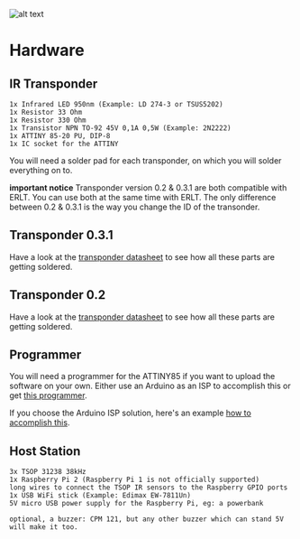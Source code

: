 ![alt text](http://www.easyracelaptimer.com/wp-content/uploads/2016/01/easy_race_lap_timer_logo-1.png "EasyRaceLapTimer")

# Hardware

## IR Transponder

    1x Infrared LED 950nm (Example: LD 274-3 or TSUS5202)
    1x Resistor 33 Ohm
    1x Resistor 330 Ohm
    1x Transistor NPN TO-92 45V 0,1A 0,5W (Example: 2N2222)
    1x ATTINY 85-20 PU, DIP-8
    1x IC socket for the ATTINY

You will need a solder pad for each transponder, on which you will solder everything on to.

**important notice**
Transponder version 0.2 & 0.3.1 are both compatible with ERLT. You can use both at the same time with ERLT. The only difference between 0.2 & 0.3.1 is the way you change the ID of the transonder.

## Transponder 0.3.1
Have a look at the [transponder datasheet](/datasheets/easy_race_lap_timer_transponder_attiny85_rev3_schematic.png) to see how all these parts are getting soldered.

## Transponder 0.2
Have a look at the [transponder datasheet](/datasheets/easy_race_lap_timer_transponder_attiny85_schematic.png) to see how all these parts are getting soldered.

## Programmer

You will need a programmer for the ATTINY85 if you want to upload the software on your own. Either use an Arduino as an ISP to accomplish this or get [this programmer](https://www.sparkfun.com/products/11801).

If you choose the Arduino ISP solution, here's an example [how to accomplish this](http://highlowtech.org/?p=1695).

## Host Station

    3x TSOP 31238 38kHz
    1x Raspberry Pi 2 (Raspberry Pi 1 is not officially supported)
    long wires to connect the TSOP IR sensors to the Raspberry GPIO ports
    1x USB WiFi stick (Example: Edimax EW-7811Un)
    5V micro USB power supply for the Raspberry Pi, eg: a powerbank

    optional, a buzzer: CPM 121, but any other buzzer which can stand 5V will make it too.
